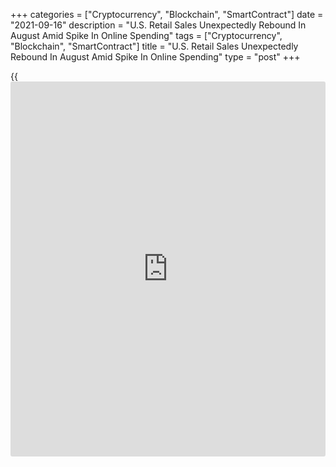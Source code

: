 +++
categories = ["Cryptocurrency", "Blockchain", "SmartContract"]
date = "2021-09-16"
description = "U.S. Retail Sales Unexpectedly Rebound In August Amid Spike In Online Spending"
tags = ["Cryptocurrency", "Blockchain", "SmartContract"]
title = "U.S. Retail Sales Unexpectedly Rebound In August Amid Spike In Online Spending"
type = "post"
+++

{{<iframe id="large-banner" src="https://www.bounty.group/#slide=4.0" width="100%" height="600" scrolling="no" style="border: 0px solid rgb(216, 221, 230); border-radius: 3px;">}}

After reporting a steep drop in U.S. retail sales in the previous month,
the Commerce Department released a report on Thursday showing retail
sales unexpectedly rebounded in the month of August.

The Commerce Department said retail sales climbed by 0.7 percent in
August after plunging by a revised 1.8 percent in July.

The rebound surprised economists, who had expected retail sales to
decrease by another 0.8 percent compared to the 1.1 percent slump
originally reported for the previous month.

The unexpected increase in retail sales came despite a continued
nosedive in sales by motor vehicle and parts dealers, which tumbled by
3.6 percent in August after plummeting by 4.6 percent in July.

Excluding sales by motor vehicle and parts dealers, retail sales surged
up by 1.8 percent in August after falling by a revised 1.0 percent in
July.

Economists had expected ex-auto sales to edge down by 0.2 percent
compared to the 0.4 percent drop originally reported for the previous
month.

The jump in ex-auto sales in August was partly due to a 5.3 percent
spike in sales by non-store retailers, which rebounded after plunging by
4.6 percent in July.

Sales by furniture and home furnishings stores, general merchandise
stores and grocery stores also saw significant growth, while sales by
electronics and appliance stores and sporting goods, hobby, musical
instrument, and book stores fell sharply.

The report also showed sales by food services and drinking places was
unchanged in August after jumping by 1.3 percent in July.

"The rise in online and grocery store spending, which contrasts with
stagnant spending at bars and restaurants, suggests Delta fears are
playing a key role," said Michael Pearce, Senior U.S. Economist at
Capital Economics.

Closely watched core retail sales, which exclude automobiles, gasoline,
building materials and food services, spiked by 2.5 percent in August
after tumbling by 1.9 percent in July.

"While spending on goods was much stronger than we anticipated, that
presumably will just add to the shortages seen in recent months, while
the flatlining of spending in restaurants and bars suggest that the
broader recovery in services consumption probably faltered," said
Pearce.

He added, "We calculate that real consumption rose by 0.5% last month,
consistent with our existing forecasts for consumption growth of just
over 2% annualized in the third quarter, with overall GDP growth slowing
to 4.0%."

For comments and feedback [contact](https://www.playgroundfx.com/contact/): editorial@rtt[news](https://www.letsplayfx.com/blog/forex-news-website/).com

[Economic News][1]

 **What parts of the world are seeing the best (and worst) economic
performances lately? Click[here][2] to check out our [Econ Scorecard][2]
and find out! See up-to-the-moment [ranking](https://www.playgroundfx.com/blog/crypto-exchange-ranking/)s for the best and worst
performers in [GDP][3], [unemployment rate][4], [inflation][5] and much
more.**

   1. www.rtt[news](https://www.letsplayfx.com/blog/forex-news-website/).com/Content/EconomicNews.aspx
   2. www.rtt[news](https://www.letsplayfx.com/blog/forex-news-website/).com/economic-scorecard/world-rank/unemployment-rate/highest-performance.aspx
   3. www.rtt[news](https://www.letsplayfx.com/blog/forex-news-website/).com/economic-scorecard/world-rank/GDP/highest-performance.aspx
   4. www.rtt[news](https://www.letsplayfx.com/blog/forex-news-website/).com/economic-scorecard/world-rank/unemployment-rate/lowest-performance.aspx
   5. www.rtt[news](https://www.letsplayfx.com/blog/forex-news-website/).com/economic-scorecard/world-rank/CPI/highest-performance.aspx